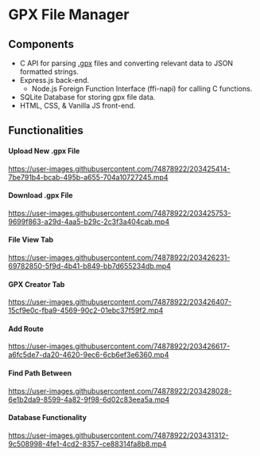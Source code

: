 # GPX File Manager

## Components
- C API for parsing [.gpx](https://en.wikipedia.org/wiki/GPS_Exchange_Format) files and converting relevant data to JSON formatted strings. 
- Express.js back-end.
	- Node.js Foreign Function Interface (ffi-napi) for calling C functions.
- SQLite Database for storing gpx file data. 
- HTML, CSS, & Vanilla JS front-end.

## Functionalities

#### Upload New .gpx File
https://user-images.githubusercontent.com/74878922/203425414-7be791b4-bcab-495b-a655-704a10727245.mp4

#### Download .gpx File
https://user-images.githubusercontent.com/74878922/203425753-9699f863-a29d-4aa5-b29c-2c3f3a404cab.mp4

#### File View Tab
https://user-images.githubusercontent.com/74878922/203426231-69782850-5f9d-4b41-b849-bb7d655234db.mp4

#### GPX Creator Tab
https://user-images.githubusercontent.com/74878922/203426407-15cf9e0c-fba9-4569-90c2-01ebc37f59f2.mp4

#### Add Route
https://user-images.githubusercontent.com/74878922/203426617-a6fc5de7-da20-4620-9ec6-6cb6ef3e6360.mp4

#### Find Path Between
https://user-images.githubusercontent.com/74878922/203428028-6e1b2da9-8599-4a82-9f98-6d02c83eea5a.mp4

#### Database Functionality
https://user-images.githubusercontent.com/74878922/203431312-9c508998-4fe1-4cd2-8357-ce88314fa8b8.mp4


